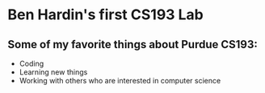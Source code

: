 # Ben Hardin's first CS193 Lab

## Some of my favorite things about Purdue CS193:
- Coding
- Learning new things
- Working with others who are interested in computer science
